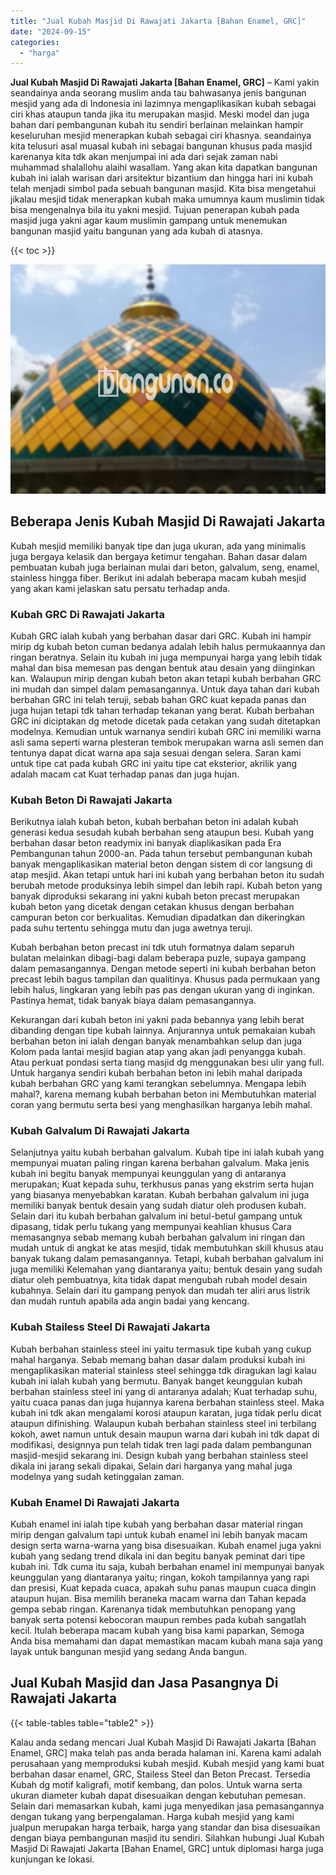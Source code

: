 ```yaml
---
title: "Jual Kubah Masjid Di Rawajati Jakarta [Bahan Enamel, GRC]"
date: "2024-09-15"
categories: 
  - "harga"
---
```


**Jual Kubah Masjid Di Rawajati Jakarta \[Bahan Enamel, GRC\]** – Kami yakin seandainya anda seorang muslim anda tau bahwasanya jenis bangunan mesjid yang ada di Indonesia ini lazimnya mengaplikasikan kubah sebagai ciri khas ataupun tanda jika itu merupakan masjid. Meski model dan juga bahan dari pembangunan kubah itu sendiri berlainan melainkan hampir keseluruhan mesjid menerapkan kubah sebagai ciri khasnya. seandainya kita telusuri asal muasal kubah ini sebagai bangunan khusus pada masjid karenanya kita tdk akan menjumpai ini ada dari sejak zaman nabi muhammad shalallohu alaihi wasallam. Yang akan kita dapatkan bangunan kubah ini ialah warisan dari arsitektur bizantium dan hingga hari ini kubah telah menjadi simbol pada sebuah bangunan masjid. Kita bisa mengetahui jikalau mesjid tidak menerapkan kubah maka umumnya kaum muslimin tidak bisa mengenalnya bila itu yakni mesjid. Tujuan penerapan kubah pada masjid juga yakni agar kaum muslimin gampang untuk menemukan bangunan masjid yaitu bangunan yang ada kubah di atasnya.

{{< toc >}}

![Jual Kubah Masjid Di Rawajati Jakarta [Bahan Enamel, GRC]](/images/jual-kubah-masjid-04.png)

## Beberapa Jenis Kubah Masjid Di Rawajati Jakarta

Kubah mesjid memiliki banyak tipe dan juga ukuran, ada yang minimalis juga bergaya kelasik dan bergaya ketimur tengahan. Bahan dasar dalam pembuatan kubah juga berlainan mulai dari beton, galvalum, seng, enamel, stainless hingga fiber. Berikut ini adalah beberapa macam kubah mesjid yang akan kami jelaskan satu persatu terhadap anda.

### Kubah GRC Di Rawajati Jakarta

Kubah GRC ialah kubah yang berbahan dasar dari GRC. Kubah ini hampir mirip dg kubah beton cuman bedanya adalah lebih halus permukaannya dan ringan beratnya. Selain itu kubah ini juga mempunyai harga yang lebih tidak mahal dan bisa memesan pas dengan bentuk atau desain yang diinginkan kan. Walaupun mirip dengan kubah beton akan tetapi kubah berbahan GRC ini mudah dan simpel dalam pemasangannya. Untuk daya tahan dari kubah berbahan GRC ini telah teruji, sebab bahan GRC kuat kepada panas dan juga hujan tetapi tdk tahan terhadap tekanan yang berat. Kubah berbahan GRC ini diciptakan dg metode dicetak pada cetakan yang sudah ditetapkan modelnya. Kemudian untuk warnanya sendiri kubah GRC ini memiliki warna asli sama seperti warna plesteran tembok merupakan warna asli semen dan tentunya dapat dicat warna apa saja sesuai dengan selera. Saran kami untuk tipe cat pada kubah GRC ini yaitu tipe cat eksterior, akrilik yang adalah macam cat Kuat terhadap panas dan juga hujan.

### Kubah Beton Di Rawajati Jakarta

Berikutnya ialah kubah beton, kubah berbahan beton ini adalah kubah generasi kedua sesudah kubah berbahan seng ataupun besi. Kubah yang berbahan dasar beton readymix ini banyak diaplikasikan pada Era Pembangunan tahun 2000-an. Pada tahun tersebut pembangunan kubah banyak mengaplikasikan material beton dengan sistem di cor langsung di atap mesjid. Akan tetapi untuk hari ini kubah yang berbahan beton itu sudah berubah metode produksinya lebih simpel dan lebih rapi. Kubah beton yang banyak diproduksi sekarang ini yakni kubah beton precast merupakan kubah beton yang dicetak dengan cetakan khusus dengan berbahan campuran beton cor berkualitas. Kemudian dipadatkan dan dikeringkan pada suhu tertentu sehingga mutu dan juga awetnya teruji.

Kubah berbahan beton precast ini tdk utuh formatnya dalam separuh bulatan melainkan dibagi-bagi dalam beberapa puzle, supaya gampang dalam pemasangannya. Dengan metode seperti ini kubah berbahan beton precast lebih bagus tampilan dan qualitinya. Khusus pada permukaan yang lebih halus, lingkaran yang lebih pas pas dengan ukuran yang di inginkan. Pastinya hemat, tidak banyak biaya dalam pemasangannya.

Kekurangan dari kubah beton ini yakni pada bebannya yang lebih berat dibanding dengan tipe kubah lainnya. Anjurannya untuk pemakaian kubah berbahan beton ini ialah dengan banyak menambahkan selup dan juga Kolom pada lantai mesjid bagian atap yang akan jadi penyangga kubah. Atau perkuat pondasi serta tiang masjid dg menggunakan besi ulir yang full. Untuk harganya sendiri kubah berbahan beton ini lebih mahal daripada kubah berbahan GRC yang kami terangkan sebelumnya. Mengapa lebih mahal?, karena memang kubah berbahan beton ini Membutuhkan material coran yang bermutu serta besi yang menghasilkan harganya lebih mahal.

### Kubah Galvalum Di Rawajati Jakarta

Selanjutnya yaitu kubah berbahan galvalum. Kubah tipe ini ialah kubah yang mempunyai muatan paling ringan karena berbahan galvalum. Maka jenis kubah ini begitu banyak mempunyai keunggulan yang di antaranya merupakan; Kuat kepada suhu, terkhusus panas yang ekstrim serta hujan yang biasanya menyebabkan karatan. Kubah berbahan galvalum ini juga memiliki banyak bentuk desain yang sudah diatur oleh produsen kubah. Selain dari itu kubah berbahan galvalum ini betul-betul gampang untuk dipasang, tidak perlu tukang yang mempunyai keahlian khusus Cara memasangnya sebab memang kubah berbahan galvalum ini ringan dan mudah untuk di angkat ke atas mesjid, tidak membutuhkan skill khusus atau banyak tukang dalam pemasangannya. Tetapi, kubah berbahan galvalum ini juga memiliki Kelemahan yang diantaranya yaitu; bentuk desain yang sudah diatur oleh pembuatnya, kita tidak dapat mengubah rubah model desain kubahnya. Selain dari itu gampang penyok dan mudah ter aliri arus listrik dan mudah runtuh apabila ada angin badai yang kencang.

### Kubah Stailess Steel Di Rawajati Jakarta

Kubah berbahan stainless steel ini yaitu termasuk tipe kubah yang cukup mahal harganya. Sebab memang bahan dasar dalam produksi kubah ini mengaplikasikan material stainless steel sehingga tdk diragukan lagi kalau kubah ini ialah kubah yang bermutu. Banyak banget keunggulan kubah berbahan stainless steel ini yang di antaranya adalah; Kuat terhadap suhu, yaitu cuaca panas dan juga hujannya karena berbahan stainless steel. Maka kubah ini tdk akan mengalami korosi ataupun karatan, juga tidak perlu dicat ataupun difinishing. Walaupun kubah berbahan stainless steel ini terbilang kokoh, awet namun untuk desain maupun warna dari kubah ini tdk dapat di modifikasi, designnya pun telah tidak tren lagi pada dalam pembangunan masjid-mesjid sekarang ini. Design kubah yang berbahan stainless steel dikala ini jarang sekali dipakai, Selain dari harganya yang mahal juga modelnya yang sudah ketinggalan zaman.

### Kubah Enamel Di Rawajati Jakarta

Kubah enamel ini ialah tipe kubah yang berbahan dasar material ringan mirip dengan galvalum tapi untuk kubah enamel ini lebih banyak macam design serta warna-warna yang bisa disesuaikan. Kubah enamel juga yakni kubah yang sedang trend dikala ini dan begitu banyak peminat dari tipe kubah ini. Tdk cuma itu saja, kubah berbahan enamel ini mempunyai banyak keunggulan yang diantaranya yaitu; ringan, kokoh tampilannya yang rapi dan presisi, Kuat kepada cuaca, apakah suhu panas maupun cuaca dingin ataupun hujan. Bisa memilih beraneka macam warna dan Tahan kepada gempa sebab ringan. Karenanya tidak membutuhkan penopang yang banyak serta potensi kebocoran maupun rembes pada kubah sangatlah kecil. Itulah beberapa macam kubah yang bisa kami paparkan, Semoga Anda bisa memahami dan dapat memastikan macam kubah mana saja yang layak untuk bangunan mesjid yang sedang Anda bangun.

## Jual Kubah Masjid dan Jasa Pasangnya Di Rawajati Jakarta

{{< table-tables table="table2" >}}

Kalau anda sedang mencari Jual Kubah Masjid Di Rawajati Jakarta \[Bahan Enamel, GRC\] maka telah pas anda berada halaman ini. Karena kami adalah perusahaan yang memproduksi kubah mesjid. Kubah mesjid yang kami buat berbahan dasar enamel, GRC, Stailess Steel dan Beton Precast. Tersedia Kubah dg motif kaligrafi, motif kembang, dan polos. Untuk warna serta ukuran diameter kubah dapat disesuaikan dengan kebutuhan pemesan. Selain dari memasarkan kubah, kami juga menyedikan jasa pemasangannya dengan tukang yang berpengalaman. Harga kubah mesjid yang kami jualpun merupakan harga terbaik, harga yang standar dan bisa disesuaikan dengan biaya pembangunan masjid itu sendiri. Silahkan hubungi Jual Kubah Masjid Di Rawajati Jakarta \[Bahan Enamel, GRC\] untuk diplomasi harga juga kunjungan ke lokasi.
